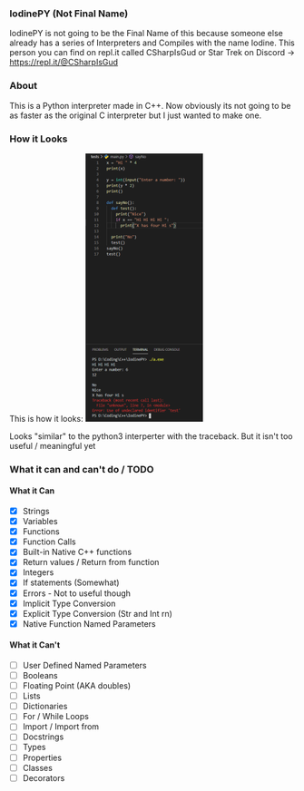 ### IodinePY (Not Final Name)
IodinePY is not going to be the Final Name of this because someone else already has a series of Interpreters and Compiles with the name Iodine.
This person you can find on repl.it called CSharpIsGud or Star Trek on Discord -> https://repl.it/@CSharpIsGud


### About

This is a Python interpreter made in C++. Now obviously its not going to be as faster as the original C interpreter but I just wanted to make one.

### How it Looks

This is how it looks:
![Crasy](imgs/pyfail.png)

Looks "similar" to the python3 interperter with the traceback. But it isn't too useful / meaningful yet

### What it can and can't do / TODO

#### What it Can
- [x] Strings
- [x] Variables
- [x] Functions
- [x] Function Calls
- [x] Built-in Native C++ functions
- [x] Return values / Return from function
- [x] Integers
- [x] If statements (Somewhat)
- [x] Errors - Not to useful though
- [x] Implicit Type Conversion
- [x] Explicit Type Conversion (Str and Int rn)
- [x] Native Function Named Parameters

#### What it Can't
- [ ] User Defined Named Parameters
- [ ] Booleans
- [ ] Floating Point (AKA doubles)
- [ ] Lists
- [ ] Dictionaries
- [ ] For / While Loops
- [ ] Import / Import from
- [ ] Docstrings
- [ ] Types
- [ ] Properties
- [ ] Classes
- [ ] Decorators